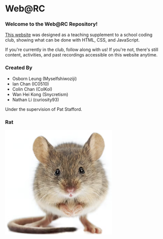 # Web@RC

### Welcome to the Web@RC Repository!

[This website](https://myselfshiwoziji.github.io/WebRC) was designed as a teaching supplement to a school coding club, showing what can be done with HTML, CSS, and JavaScript.

If you're currently in the club, follow along with us! If you're not, there's still content, activities, and past recordings accessible on this website anytime.

### Created By
- Osborn Leung (Myselfshiwoziji)
- Ian Chan (IC0510)
- Colin Chan (ColKol)
- Wan Hei Kong (Snycretism)
- Nathan Li (curiosity93)

Under the supervision of Pat Stafford.

### Rat
![Rat](/Imgs_and_stuff/rat.jpg)
